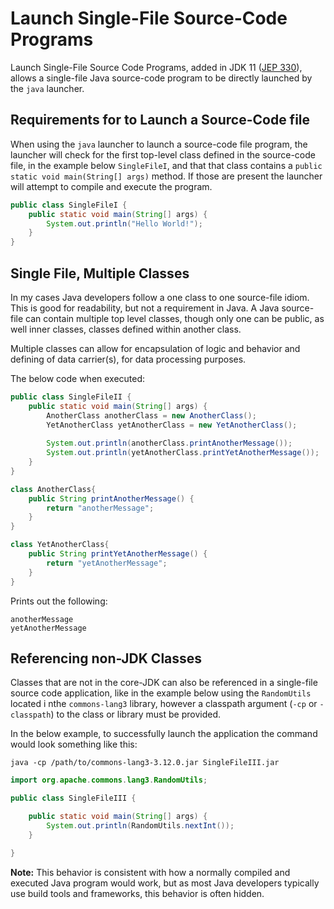 # Launch Single-File Source-Code Programs

Launch Single-File Source Code Programs, added in JDK 11 ([JEP 330](https://openjdk.java.net/jeps/330)), allows a single-file Java source-code program to be directly launched by the `java` launcher. 

## Requirements for to Launch a Source-Code file

When using the `java` launcher to launch a source-code file program, the launcher will check for the first top-level class defined in the source-code file, in the example below `SingleFileI`, and that that class contains a `public static void main(String[] args)` method. If those are present the launcher will attempt to compile and execute the program. 

```java
public class SingleFileI {
	public static void main(String[] args) {
		System.out.println("Hello World!");
	}
}
```

## Single File, Multiple Classes

In my cases Java developers follow a one class to one source-file idiom. This is good for readability, but not a requirement in Java. A Java source-file can contain multiple top level classes, though only one can be public, as well inner classes, classes defined within another class. 

Multiple classes can allow for encapsulation of logic and behavior and defining of data carrier(s), for data processing purposes.   

The below code when executed:

```java
public class SingleFileII {
	public static void main(String[] args) {
		AnotherClass anotherClass = new AnotherClass();
		YetAnotherClass yetAnotherClass = new YetAnotherClass();
		
		System.out.println(anotherClass.printAnotherMessage());
		System.out.println(yetAnotherClass.printYetAnotherMessage());
	}
}

class AnotherClass{
	public String printAnotherMessage() {
		return "anotherMessage";
	}
}

class YetAnotherClass{
	public String printYetAnotherMessage() {
		return "yetAnotherMessage";
	}
}
```

Prints out the following: 

```
anotherMessage
yetAnotherMessage
```

## Referencing non-JDK Classes

Classes that are not in the core-JDK can also be referenced in a single-file source code application, like in the example below using the `RandomUtils` located i nthe `commons-lang3` library, however a classpath argument (`-cp` or `-classpath`) to the class or library must be provided.  

In the below example, to successfully launch the application the command would look something like this:

```
java -cp /path/to/commons-lang3-3.12.0.jar SingleFileIII.jar
```

```java
import org.apache.commons.lang3.RandomUtils;

public class SingleFileIII {

	public static void main(String[] args) {
		System.out.println(RandomUtils.nextInt());
	}

}
```

**Note:** This behavior is consistent with how a normally compiled and executed Java program would work, but as most Java developers typically use build tools and frameworks, this behavior is often hidden.